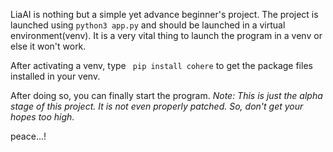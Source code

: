 LiaAI is nothing but a simple yet advance beginner's project.
The project is launched using ```python3 app.py``` and should be launched in a virtual environment(venv). It is a very vital thing to launch the program in a venv or else it won't work.

After activating a venv, type ``` pip install cohere``` to get the package files installed in your venv.

After doing so, you can finally start the program.
*Note: This is just the alpha stage of this project. It is not even properly patched. So, don't get your hopes too high.*

peace...!
